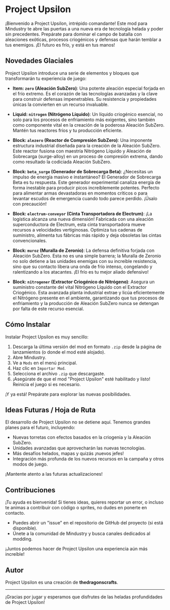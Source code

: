 # Project Upsilon

¡Bienvenido a Project Upsilon, intrépido comandante! Este mod para Mindustry te abre las puertas a una nueva era de tecnología helada y poder sin precedentes. Prepárate para dominar el campo de batalla con aleaciones exóticas, procesos criogénicos y defensas que harán temblar a tus enemigos. ¡El futuro es frío, y está en tus manos!

## Novedades Glaciales

Project Upsilon introduce una serie de elementos y bloques que transformarán tu experiencia de juego:

*   **Item: `zero` (Aleación SubZero)**: Una potente aleación especial forjada en el frío extremo. Es el corazón de las tecnologías avanzadas y la clave para construir defensas impenetrables. Su resistencia y propiedades únicas la convierten en un recurso invaluable.

*   **Liquid: `nitrogen` (Nitrógeno Líquido)**: Un líquido criogénico esencial, no solo para los procesos de enfriamiento más exigentes, sino también como componente vital en la creación de la poderosa Aleación SubZero. Mantén tus reactores fríos y tu producción eficiente.

*   **Block: `alezero` (Reactor de Compresión SubZero)**: Una imponente estructura industrial diseñada para la creación de la Aleación SubZero. Este reactor fusiona con maestría Nitrógeno Líquido y Aleación de Sobrecarga (surge-alloy) en un proceso de compresión extrema, dando como resultado la codiciada Aleación SubZero.

*   **Block: `beta_surge` (Generador de Sobrecarga Beta)**: ¿Necesitas un impulso de energía masivo e instantáneo? El Generador de Sobrecarga Beta es tu respuesta. Este generador experimental canaliza energía de forma inestable para producir picos increíblemente potentes. Perfecto para alimentar armas devastadoras en momentos críticos o para levantar escudos de emergencia cuando todo parece perdido. ¡Úsalo con precaución!

*   **Block: `electrum-conveyor` (Cinta Transportadora de Electrum)**: ¡La logística alcanza una nueva dimensión! Fabricada con una aleación superconductora de Electrum, esta cinta transportadora mueve recursos a velocidades vertiginosas. Optimiza tus cadenas de suministro, alimenta tus fábricas más rápido y deja obsoletas las cintas convencionales.

*   **Block: `muroz` (Muralla de Zeronio)**: La defensa definitiva forjada con Aleación SubZero. Esta no es una simple barrera; la Muralla de Zeronio no solo detiene a las unidades enemigas con su increíble resistencia, sino que su contacto libera una onda de frío intenso, congelando y ralentizando a los atacantes. ¡El frío es tu mejor aliado defensivo!

*   **Block: `nitrogener` (Extractor Criogénico de Nitrógeno)**: Asegura un suministro constante del vital Nitrógeno Líquido con el Extractor Criogénico. Esta avanzada planta industrial extrae y licúa eficientemente el Nitrógeno presente en el ambiente, garantizando que tus procesos de enfriamiento y la producción de Aleación SubZero nunca se detengan por falta de este recurso esencial.

## Cómo Instalar

Instalar Project Upsilon es muy sencillo:

1.  Descarga la última versión del mod en formato `.zip` desde la página de lanzamientos (o donde el mod esté alojado).
2.  Abre Mindustry.
3.  Ve a `Mods` en el menú principal.
4.  Haz clic en `Importar Mod`.
5.  Selecciona el archivo `.zip` que descargaste.
6.  ¡Asegúrate de que el mod "Project Upsilon" esté habilitado y listo! Reinicia el juego si es necesario.

¡Y ya está! Prepárate para explorar las nuevas posibilidades.

## Ideas Futuras / Hoja de Ruta

El desarrollo de Project Upsilon no se detiene aquí. Tenemos grandes planes para el futuro, incluyendo:

*   Nuevas torretas con efectos basados en la criogenia y la Aleación SubZero.
*   Unidades avanzadas que aprovecharán las nuevas tecnologías.
*   Más desafíos helados, mapas y quizás ¡nuevos jefes!
*   Integración más profunda de los nuevos recursos en la campaña y otros modos de juego.

¡Mantente atento a las futuras actualizaciones!

## Contribuciones

¡Tu ayuda es bienvenida! Si tienes ideas, quieres reportar un error, o incluso te animas a contribuir con código o sprites, no dudes en ponerte en contacto.

*   Puedes abrir un "issue" en el repositorio de GitHub del proyecto (si está disponible).
*   Únete a la comunidad de Mindustry y busca canales dedicados al modding.

¡Juntos podemos hacer de Project Upsilon una experiencia aún más increíble!

## Autor

Project Upsilon es una creación de **thedragonscrafts**.

---

¡Gracias por jugar y esperamos que disfrutes de las heladas profundidades de Project Upsilon!
